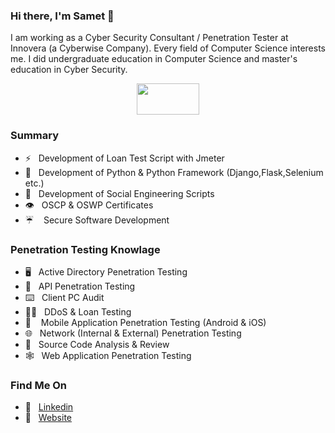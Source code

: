 ### Hi there, I'm Samet 👋

I am working as a Cyber Security Consultant / Penetration Tester at Innovera (a Cyberwise Company). Every field of Computer Science interests me. I did undergraduate education in Computer Science and master's education in Cyber Security.

<p align="center">
  <img width="100" height="50" src="https://sametemiroglu.com/images/j0nliv-logo.png">
</p>

### Summary

- :zap: &nbsp; Development of Loan Test Script with Jmeter
- :star_struck: &nbsp; Development of Python & Python Framework (Django,Flask,Selenium etc.)
- :fishing_pole_and_fish: &nbsp;	Development of Social Engineering Scripts
- :eye:	&nbsp; OSCP & OSWP Certificates
- :umbrella: &nbsp;&nbsp;	Secure Software Development

### Penetration Testing Knowlage

- :desktop_computer: &nbsp; Active Directory Penetration Testing
- :open_file_folder: &nbsp; API Penetration Testing
- :keyboard: &nbsp; Client PC Audit
- :weight_lifting_man: &nbsp; DDoS & Loan Testing
- :iphone: &nbsp;&nbsp; Mobile Application Penetration Testing (Android & iOS)
- :globe_with_meridians: &nbsp; Network (Internal & External) Penetration Testing
- :mag_right: &nbsp; Source Code Analysis & Review
- :spider_web: &nbsp; Web Application Penetration Testing

### Find Me On	

- :briefcase: &nbsp; [Linkedin](https://www.linkedin.com/in/sametemiroglu/)
- :pencil: &nbsp; [Website](https://sametemiroglu.com/)

<!--
**j0nliv/j0nliv** is a ✨ _special_ ✨ repository because its `README.md` (this file) appears on your GitHub profile.

Here are some ideas to get you started:

- 🔭 I’m currently working on ...
- 🌱 I’m currently learning ...
- 👯 I’m looking to collaborate on ...
- 🤔 I’m looking for help with ...
- 💬 Ask me about ...
- 📫 How to reach me: ...
- 😄 Pronouns: ...
- ⚡ Fun fact: ...
-->
